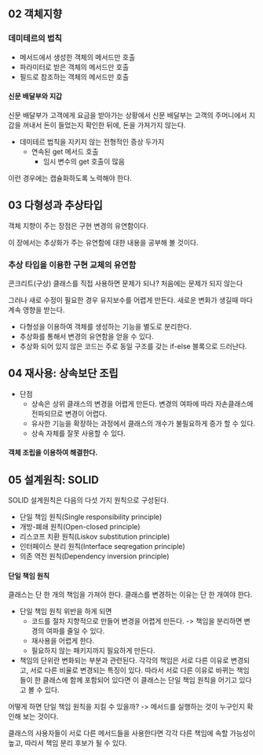 ## 02 객체지향
### 데미테르의 법칙
* 메서드에서 생성한 객체의 메서드만 호출
* 파라미터로 받은 객체의 메서드만 호출
* 필드로 참조하는 객체의 메서드만 호출

#### 신문 배달부와 지갑
 신문 배달부가 고객에게 요금을 받아가는 상황에서 신문 배달부는 고객의 주머니에서 지갑을 꺼내서
 돈이 들었는지 확인한 뒤에, 돈을 가져가지 않는다.
 
* 데미테르 법칙을 지키지 않는 전형적인 증상 두가지
  * 연속된 get 메서드 호출
    * 임시 변수의 get 호출이 많음

이런 경우에는 캡슐화하도록 노력해야 한다.

## 03 다형성과 추상타입
객체 지향이 주는 장점은 구현 변경의 유연함이다.

이 장에서는 추상화가 주는 유연함에 대한 내용을 공부해 볼 것이다.
### 추상 타입을 이용한 구현 교체의 유연함
콘크리트(구상) 클래스를 직접 사용하면 문제가 되나?
처음에는 문제가 되지 않는다

그러나 새로 수정이 필요한 경우 유지보수를 어렵게 만든다.
새로운 변화가 생길때 마다 계속 영향을 받는다.
* 다형성을 이용하여 객체를 생성하는 기능을 별도로 분리한다.
* 추상화를 통해서 변경의 유연함을 얻을 수 있다.
* 추상화 되어 있지 않은 코드는 주로 동일 구조를 갖는 if-else 블록으로 드러난다.

## 04 재사용: 상속보단 조립
* 단점
  * 상속은 상위 클래스의 변경을 어렵게 만든다. 변경의 여파에 따라 자손클래스에 전파되므로 변경이 어렵다.
  * 유사한 기능을 확장하는 과정에서 클래스의 개수가 불필요하게 증가 할 수 있다.
  * 상속 자체를 잘못 사용할 수 있다.
#### 객체 조립을 이용하여 해결한다.

## 05 설계원칙: SOLID
SOLID 설계원칙은 다음의 다섯 가지 원칙으로 구성된다.
* 단일 책임 원칙(Single responsibility principle)
* 개방-폐쇄 원칙(Open-closed principle)
* 리스코프 치환 원칙(Liskov substitution principle)
* 인터페이스 분리 원칙(Interface seqregation principle)
* 의존 역전 원칙(Dependency inversion principle)

#### 단일 책임 원칙
클래스는 단 한 개의 책임을 가져야 한다.
클래스를 변경하는 이유는 단 한 개여야 한다.

* 단일 책임 원칙 위반을 하게 되면
  * 코드를 절차 지향적으로 만들어 변경을 어렵게 만든다. -> 책임을 분리하면 변경의 여파를 줄일 수 있다.
  * 재사용을 어렵게 한다.
  * 필요하지 않는 패키지까지 필요하게 만든다.
* 책임의 단위란 변화되는 부분과 관련된다. 각각의 책임은 서로 다른 이유로 변경되고, 서로 다른 비율로 변경되는 특징이 있다.
따라서 서로 다른 이유로 바뀌는 책임들이 한 클래스에 함께 포함되어 있다면 이 클래스는 단일 책임 원칙을 어기고 있다고 볼 수 있다.

어떻게 하면 단일 책임 원칙을 지킬 수 있을까? -> 메서드를 실행하는 것이 누구인지 확인해 보는 것이다.

클래스의 사용자들이 서로 다른 메서드들을 사용한다면 각각 다른 책임에 속할 가능성이 높고, 따라서 책임 분리 후보가 될 수 있다.
